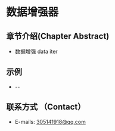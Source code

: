 # 数据增强器  
## 章节介绍(Chapter Abstract)  
* 数据增强  data iter  
## 示例     
* --  
## 联系方式 （Contact）  
* E-mails: 305141918@qq.com  
